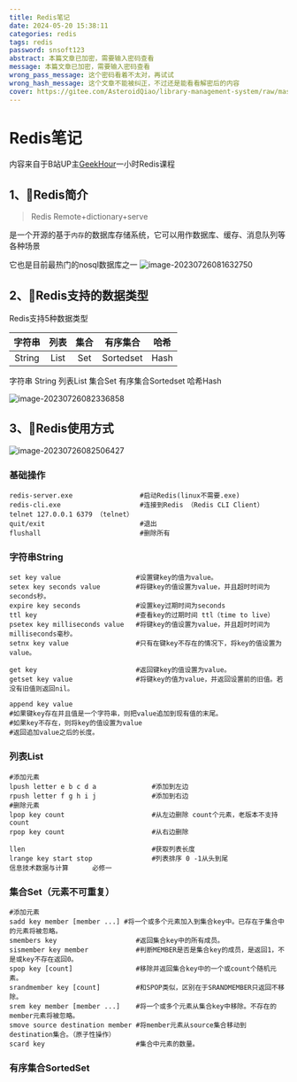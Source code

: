 ```yaml
---
title: Redis笔记
date: 2024-05-20 15:38:11
categories: redis
tags: redis
password: snsoft123
abstract: 本篇文章已加密，需要输入密码查看
message: 本篇文章已加密，需要输入密码查看
wrong_pass_message: 这个密码看着不太对，再试试
wrong_hash_message: 这个文章不能被纠正，不过还是能看看解密后的内容
cover: https://gitee.com/AsteroidQiao/library-management-system/raw/master/book-avatar/17161908811151716190880577.png
---
```

# Redis笔记

内容来自于B站UP主[GeekHour](https://space.bilibili.com/102438649)一小时Redis课程

## 1、🍊Redis简介

> Redis          Remote+dictionary+serve


是一个开源的基于`内存`的数据库存储系统，它可以用作数据库、缓存、消息队列等各种场景

它也是目前最热门的nosql数据库之一
![image-20230726081632750](https://gitee.com/AsteroidQiao/library-management-system/raw/master/typora/2023-11-13/b7a4da54868db7d1e56187211b2c18a7.png)

## 2、🥭Redis支持的数据类型

Redis支持5种数据类型

| 字符串 | 列表 | 集合 | 有序集合  | 哈希 |
| :----: | :--: | :--: | :-------: | :--: |
| String | List | Set  | Sortedset | Hash |

字符串 String	列表List	集合Set	有序集合Sortedset	哈希Hash

![image-20230726082336858](https://gitee.com/AsteroidQiao/library-management-system/raw/master/typora/2023-11-13/b7fa0c3157c63b33118496fd8bfd37bf.png)

## 3、🍒Redis使用方式



![image-20230726082506427](https://gitee.com/AsteroidQiao/library-management-system/raw/master/typora/2023-11-13/4e4ecd1d44a716c8a8b8fead5482e9ac.png)



### 基础操作

```shell
redis-server.exe				 #启动Redis(linux不需要.exe)
redis-cli.exe 					 #连接到Redis （Redis CLI Client）
telnet 127.0.0.1 6379 （telnet）
quit/exit 						 #退出
flushall						 #删除所有
```

### 字符串String

```shell
set key value 					#设置键key的值为value。
setex key seconds value			#将键key的值设置为value，并且超时时间为seconds秒。
expire key seconds				#设置key过期时间为seconds
ttl key							#查看key的过期时间 ttl（time to live）
psetex key milliseconds value 	#将键key的值设置为value，并且超时时间为milliseconds毫秒。
setnx key value					#只有在键key不存在的情况下，将key的值设置为value。

get key 						#返回键key的值设置为value。
getset key value				#将键key的值为value，并返回设置前的旧值。若没有旧值则返回nil。

append key value
#如果键key存在并且值是⼀个字符串，则把value追加到现有值的末尾。
#如果key不存在，则将key的值设置为value
#返回追加value之后的⻓度。
```

### 列表List

```shell
#添加元素
lpush letter e b c d a				#添加到左边
rpush letter f g h i j				#添加到右边
#删除元素
lpop key count						#从左边删除 count个元素，老版本不支持count
rpop key count						#从右边删除

llen								#获取列表长度
lrange key start stop				#列表排序 0 -1从头到尾
信息技术数据与计算      必修一
```

### 集合Set（元素不可重复）

```shell
#添加元素
sadd key member [member ...] #将⼀个或多个元素加⼊到集合key中。已存在于集合中的元素将被忽略。
smembers key 					#返回集合key中的所有成员。
sismember key member 			#判断MEMBER是否是集合key的成员，是返回1，不是或key不存在返回0。
spop key [count]				#移除并返回集合key中的⼀个或count个随机元素。
srandmember key [count]			#和SPOP类似，区别在于SRANDMEMBER只返回不移除。
srem key member [member ...]    #将⼀个或多个元素从集合key中移除。不存在的member元素将被忽略。
smove source destination member #将member元素从source集合移动到destination集合。（原⼦性操作）
scard key						#集合中元素的数量。
```

### 有序集合SortedSet
